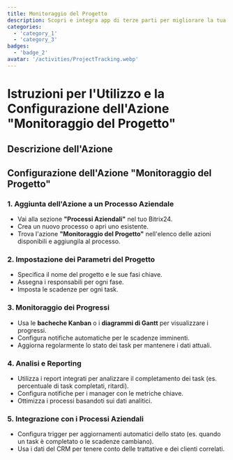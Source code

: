 ```yaml
---
title: Monitoraggio del Progetto
description: Scopri e integra app di terze parti per migliorare la tua attività.
categories: 
  - 'category_1'
  - 'category_3'
badges: 
  - 'badge_2'
avatar: '/activities/ProjectTracking.webp'
---
```

# Istruzioni per l'Utilizzo e la Configurazione dell'Azione "Monitoraggio del Progetto"

## Descrizione dell'Azione

## **Configurazione dell'Azione "Monitoraggio del Progetto"**

### 1. Aggiunta dell'Azione a un Processo Aziendale
- Vai alla sezione **"Processi Aziendali"** nel tuo Bitrix24.
- Crea un nuovo processo o apri uno esistente.
- Trova l'azione **"Monitoraggio del Progetto"** nell'elenco delle azioni disponibili e aggiungila al processo.

### 2. Impostazione dei Parametri del Progetto
- Specifica il nome del progetto e le sue fasi chiave.
- Assegna i responsabili per ogni fase.
- Imposta le scadenze per ogni task.

### 3. Monitoraggio dei Progressi
- Usa le **bacheche Kanban** o i **diagrammi di Gantt** per visualizzare i progressi.
- Configura notifiche automatiche per le scadenze imminenti.
- Aggiorna regolarmente lo stato dei task per mantenere i dati attuali.

### 4. Analisi e Reporting
- Utilizza i report integrati per analizzare il completamento dei task (es. percentuale di task completati, ritardi).
- Configura notifiche per i manager con le metriche chiave.
- Ottimizza i processi basandoti sui dati analitici.

### 5. Integrazione con i Processi Aziendali
- Configura trigger per aggiornamenti automatici dello stato (es. quando un task è completato o le scadenze cambiano).
- Usa i dati del CRM per tenere conto delle trattative e dei clienti correlati.
